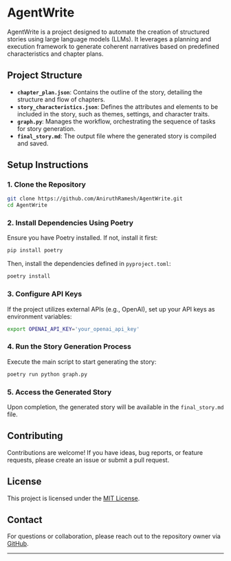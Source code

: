 # AgentWrite

AgentWrite is a project designed to automate the creation of structured stories using large language models (LLMs). It leverages a planning and execution framework to generate coherent narratives based on predefined characteristics and chapter plans.

## Project Structure

- **`chapter_plan.json`**: Contains the outline of the story, detailing the structure and flow of chapters.
- **`story_characteristics.json`**: Defines the attributes and elements to be included in the story, such as themes, settings, and character traits.
- **`graph.py`**: Manages the workflow, orchestrating the sequence of tasks for story generation.
- **`final_story.md`**: The output file where the generated story is compiled and saved.

## Setup Instructions

### 1. Clone the Repository
```bash
git clone https://github.com/AniruthRamesh/AgentWrite.git
cd AgentWrite
```

### 2. Install Dependencies Using Poetry
Ensure you have Poetry installed. If not, install it first:
```bash
pip install poetry
```

Then, install the dependencies defined in `pyproject.toml`:
```bash
poetry install
```

### 3. Configure API Keys
If the project utilizes external APIs (e.g., OpenAI), set up your API keys as environment variables:
```bash
export OPENAI_API_KEY='your_openai_api_key'
```

### 4. Run the Story Generation Process
Execute the main script to start generating the story:
```bash
poetry run python graph.py
```

### 5. Access the Generated Story
Upon completion, the generated story will be available in the `final_story.md` file.

## Contributing

Contributions are welcome! If you have ideas, bug reports, or feature requests, please create an issue or submit a pull request.

## License

This project is licensed under the [MIT License](LICENSE).

## Contact

For questions or collaboration, please reach out to the repository owner via [GitHub](https://github.com/AniruthRamesh).

---
